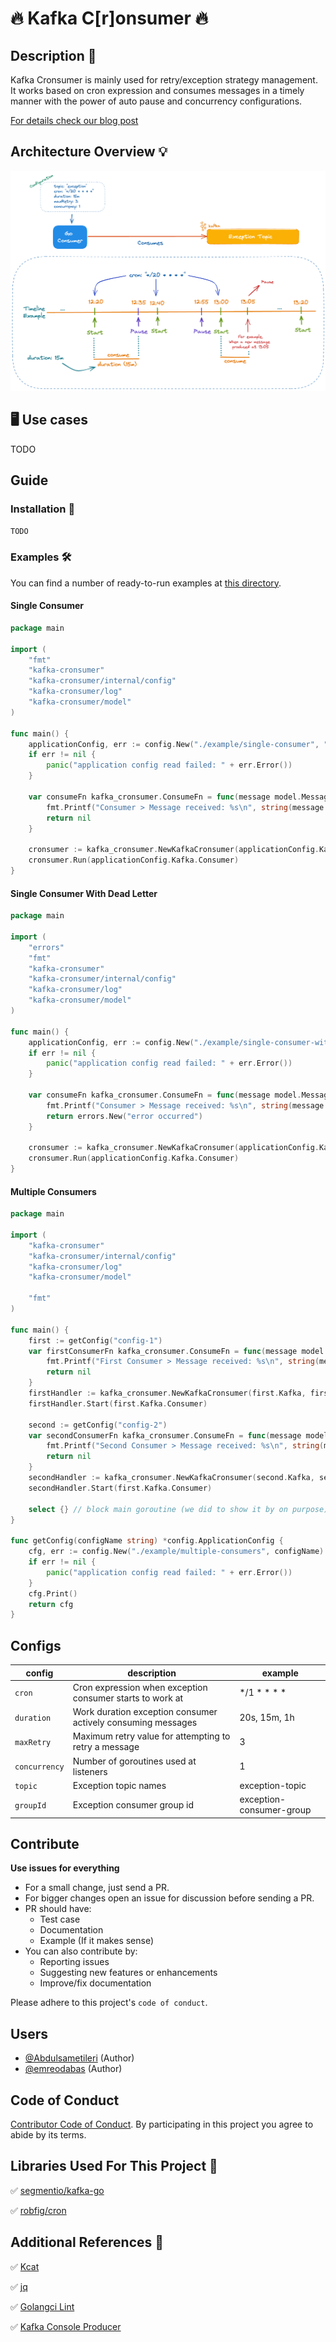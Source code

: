 # 🔥 Kafka C[r]onsumer 🔥

## Description 📖

Kafka Cronsumer is mainly used for retry/exception strategy management.
It works based on cron expression and consumes messages in a timely manner
with the power of auto pause and concurrency configurations.

[For details check our blog post]()

## Architecture Overview 💡

![Architecture Overview](.github/images/architecture.png)

## 🖥 Use cases

TODO

## Guide

### Installation 🧰

```sh
TODO
```

### Examples 🛠

You can find a number of ready-to-run examples at [this directory](example).

#### Single Consumer

```go
package main

import (
	"fmt"
	"kafka-cronsumer"
	"kafka-cronsumer/internal/config"
	"kafka-cronsumer/log"
	"kafka-cronsumer/model"
)

func main() {
	applicationConfig, err := config.New("./example/single-consumer", "config")
	if err != nil {
		panic("application config read failed: " + err.Error())
	}

	var consumeFn kafka_cronsumer.ConsumeFn = func(message model.Message) error {
		fmt.Printf("Consumer > Message received: %s\n", string(message.Value))
		return nil
	}

	cronsumer := kafka_cronsumer.NewKafkaCronsumer(applicationConfig.Kafka, consumeFn, log.DebugLevel)
	cronsumer.Run(applicationConfig.Kafka.Consumer)
}
```

#### Single Consumer With Dead Letter

```go
package main

import (
	"errors"
	"fmt"
	"kafka-cronsumer"
	"kafka-cronsumer/internal/config"
	"kafka-cronsumer/log"
	"kafka-cronsumer/model"
)

func main() {
	applicationConfig, err := config.New("./example/single-consumer-with-deadletter", "config")
	if err != nil {
		panic("application config read failed: " + err.Error())
	}

	var consumeFn kafka_cronsumer.ConsumeFn = func(message model.Message) error {
		fmt.Printf("Consumer > Message received: %s\n", string(message.Value))
		return errors.New("error occurred")
	}

	cronsumer := kafka_cronsumer.NewKafkaCronsumer(applicationConfig.Kafka, consumeFn, log.DebugLevel)
	cronsumer.Run(applicationConfig.Kafka.Consumer)
}
```

#### Multiple Consumers

```go
package main

import (
	"kafka-cronsumer"
	"kafka-cronsumer/internal/config"
	"kafka-cronsumer/log"
	"kafka-cronsumer/model"

	"fmt"
)

func main() {
	first := getConfig("config-1")
	var firstConsumerFn kafka_cronsumer.ConsumeFn = func(message model.Message) error {
		fmt.Printf("First Consumer > Message received: %s\n", string(message.Value))
		return nil
	}
	firstHandler := kafka_cronsumer.NewKafkaCronsumer(first.Kafka, firstConsumerFn, log.DebugLevel)
	firstHandler.Start(first.Kafka.Consumer)

	second := getConfig("config-2")
	var secondConsumerFn kafka_cronsumer.ConsumeFn = func(message model.Message) error {
		fmt.Printf("Second Consumer > Message received: %s\n", string(message.Value))
		return nil
	}
	secondHandler := kafka_cronsumer.NewKafkaCronsumer(second.Kafka, secondConsumerFn, log.DebugLevel)
	secondHandler.Start(first.Kafka.Consumer)

	select {} // block main goroutine (we did to show it by on purpose)
}

func getConfig(configName string) *config.ApplicationConfig {
	cfg, err := config.New("./example/multiple-consumers", configName)
	if err != nil {
		panic("application config read failed: " + err.Error())
	}
	cfg.Print()
	return cfg
}
```

## Configs

| config        | description                                                  | example                  |
|---------------|--------------------------------------------------------------|--------------------------|
| `cron`        | Cron expression when exception consumer starts to work at    | */1 * * * *              |
| `duration`    | Work duration exception consumer actively consuming messages | 20s, 15m, 1h             |
| `maxRetry`    | Maximum retry value for attempting to retry a message        | 3                        |
| `concurrency` | Number of goroutines used at listeners                       | 1                        |
| `topic`       | Exception topic names                                        | exception-topic          |
| `groupId`     | Exception consumer group id                                  | exception-consumer-group |

## Contribute

**Use issues for everything**

- For a small change, just send a PR.
- For bigger changes open an issue for discussion before sending a PR.
- PR should have:
    - Test case
    - Documentation
    - Example (If it makes sense)
- You can also contribute by:
    - Reporting issues
    - Suggesting new features or enhancements
    - Improve/fix documentation

Please adhere to this project's `code of conduct`.

## Users

- [@Abdulsametileri](https://github.com/Abdulsametileri) (Author)
- [@emreodabas](https://github.com/emreodabas) (Author)

## Code of Conduct

[Contributor Code of Conduct](CODE-OF-CONDUCT.md). By participating in this project you agree to abide by its terms.

## Libraries Used For This Project 💪

✅ [segmentio/kafka-go](https://github.com/segmentio/kafka-go)

✅ [robfig/cron](https://github.com/robfig/cron)

## Additional References 🤘

✅ [Kcat](https://github.com/edenhill/kcat)

✅ [jq](https://stedolan.github.io/jq/)

✅ [Golangci Lint](https://github.com/golangci/golangci-lint)

✅ [Kafka Console Producer](https://kafka.apache.org/quickstart)
